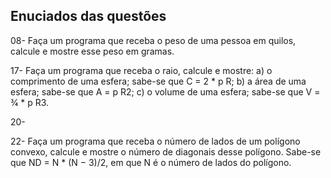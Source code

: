 ## Enuciados das questões

08- Faça um programa que receba o peso de uma pessoa em quilos, calcule e mostre esse peso em gramas.

17- Faça um programa que receba o raio, calcule e mostre:
a) o comprimento de uma esfera; sabe-se que C = 2 * p R;
b) a área de uma esfera; sabe-se que A = p R2;
c) o volume de uma esfera; sabe-se que V = 3⁄4 * p R3.

20- 

22- Faça um programa que receba o número de lados de um polígono convexo, calcule e mostre o número
de diagonais desse polígono. Sabe-se que ND = N * (N − 3)/2, em que N é o número de lados do
polígono.   

